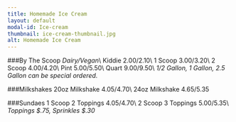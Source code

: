 ```yaml
---
title: Homemade Ice Cream
layout: default
modal-id: Ice-cream 
thumbnail: ice-cream-thumbnail.jpg 
alt: Homemade Ice Cream
---
```

###By The Scoop
*Dairy/Vegan*\\
Kiddie $2.00/$2.10\\
1 Scoop $3.00/$3.20\\
2 Scoop $4.00/$4.20\\
Pint $5.00/$5.50\\
Quart $9.00/$9.50\\
*1/2 Gallon, 1 Gallon, 2.5 Gallon can be special ordered.*
          
###Milkshakes 
20oz Milkshake $4.05/$4.70\\
24oz Milkshake $4.65/$5.35

###Sundaes
1 Scoop 2 Toppings $4.05/$4.70\\
2 Scoop 3 Toppings $5.00/$5.35\\
*Toppings $.75, Sprinkles $.30*
